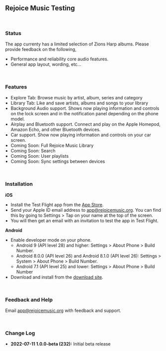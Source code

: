 <meta name="robots" content="noindex">
<style>
  h1 {
    display: none;  
  }
  ul {
    padding-left: 18px;
  }
  .markdown-body {
    max-width: 800px
  }
</style>


## Rejoice Music Testing

<br>

### Status

The app currenty has a limited selection of Zions Harp albums. Please provide feedback on the following,

- Performance and reliability core audio features.
- General app layout, wording, etc...

<br>

### Features

- Explore Tab: Browse music by artist, album, series and category
- Library Tab: Like and save artists, albums and songs to your library
- Background Audio support. Shows now playing information and controls on the lock screen and in the notification panel depending on the phone model.
- Airplay and Bluetooth support. Connect and play on the Apple Homepod, Amazon Echo, and other Bluetooth devices.
- Car support. Show now playing information and controls on your car screen.
- Coming Soon: Full Rejoice Music Library
- Coming Soon: Search
- Coming Soon: User playlists
- Coming Soon: Sync settings between devices


<br>

### Installation

**iOS**
- Install the Test Flight app from the [App Store](https://apps.apple.com/us/app/testflight/id899247664).
- Send your Apple ID email address to app@rejoicemusic.org. You can find this by going to Settings > Tap on your name at the top of the screen.
- You will then get an email with an invitation to test the app in Test Flight.

**Android**
- Enable developer mode on your phone.
  - Android 9 (API level 28) and higher: Settings > About Phone > Build Number.
  - Android 8.0.0 (API level 26) and Android 8.1.0 (API level 26): Settings > System > About Phone > Build Number.
  - Android 7.1 (API level 25) and lower: Settings > About Phone > Build Number
- Download and install from the [download site](https://rejoicemusic.github.io/test-site/release/android/app.apk).



<br>

### Feedback and Help

Email app@rejoicemusic.org with feedback and support.


<br>

### Change Log

- **2022-07-11 1.0.0-beta (232):** Initial beta release